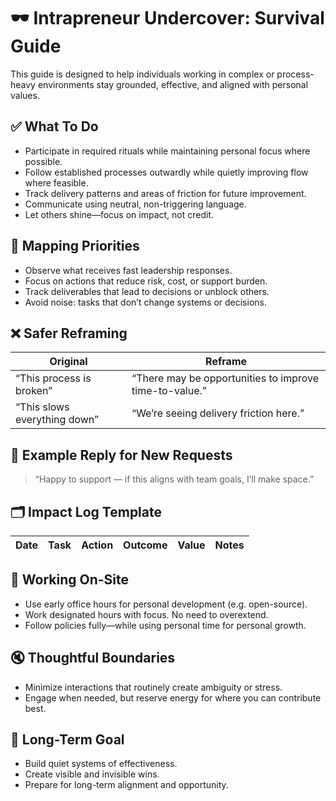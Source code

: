 # 🕶 Intrapreneur Undercover: Survival Guide

This guide is designed to help individuals working in complex or process-heavy environments stay grounded, effective, and aligned with personal values.

## ✅ What To Do
- Participate in required rituals while maintaining personal focus where possible.
- Follow established processes outwardly while quietly improving flow where feasible.
- Track delivery patterns and areas of friction for future improvement.
- Communicate using neutral, non-triggering language.
- Let others shine—focus on impact, not credit.

## 🧭 Mapping Priorities
- Observe what receives fast leadership responses.
- Focus on actions that reduce risk, cost, or support burden.
- Track deliverables that lead to decisions or unblock others.
- Avoid noise: tasks that don’t change systems or decisions.

## ❌ Safer Reframing
| Original | Reframe |
|----------|---------|
| “This process is broken” | “There may be opportunities to improve time-to-value.” |
| “This slows everything down” | “We’re seeing delivery friction here.” |

## 📎 Example Reply for New Requests
> “Happy to support — if this aligns with team goals, I’ll make space.”

## 🗂 Impact Log Template
| Date | Task | Action | Outcome | Value | Notes |
|------|------|--------|---------|-------|-------|

## 🏢 Working On-Site
- Use early office hours for personal development (e.g. open-source).
- Work designated hours with focus. No need to overextend.
- Follow policies fully—while using personal time for personal growth.

## 🔇 Thoughtful Boundaries
- Minimize interactions that routinely create ambiguity or stress.
- Engage when needed, but reserve energy for where you can contribute best.

## 🎯 Long-Term Goal
- Build quiet systems of effectiveness.
- Create visible and invisible wins.
- Prepare for long-term alignment and opportunity.

